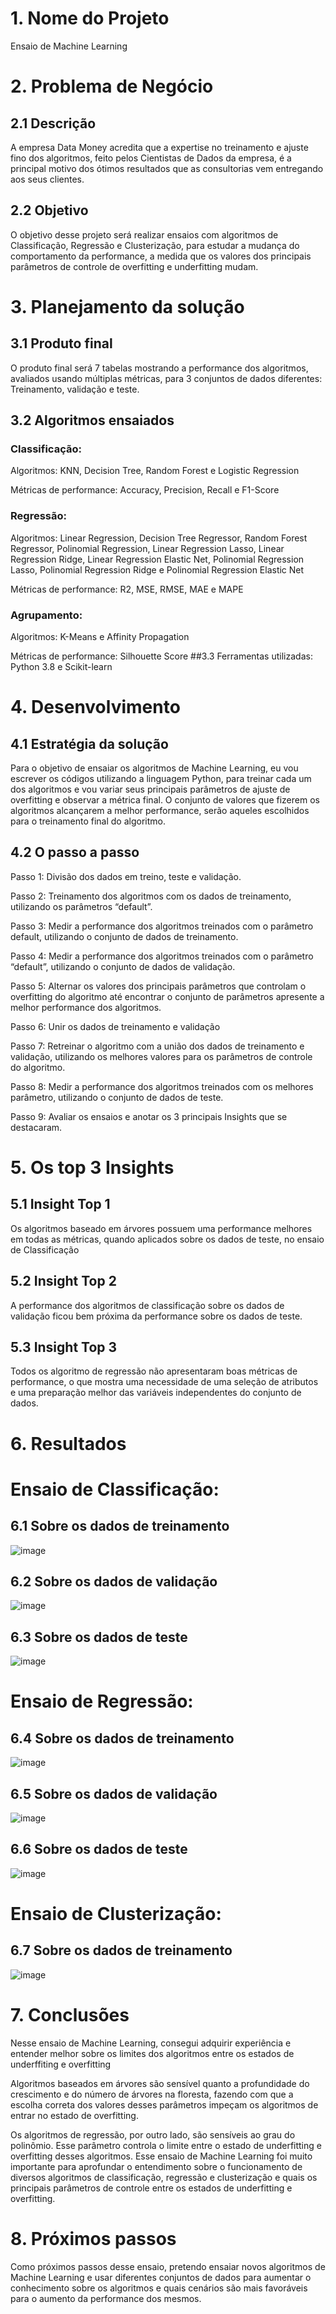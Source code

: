 # 1. Nome do Projeto
Ensaio de Machine Learning
# 2. Problema de Negócio
## 2.1 Descrição
A empresa Data Money acredita que a expertise no treinamento e ajuste fino dos algoritmos, feito
pelos Cientistas de Dados da empresa, é a principal motivo dos ótimos resultados que as
consultorias vem entregando aos seus clientes.
## 2.2 Objetivo
O objetivo desse projeto será realizar ensaios com algoritmos de Classificação, Regressão e
Clusterização, para estudar a mudança do comportamento da performance, a medida que os
valores dos principais parâmetros de controle de overfitting e underfitting mudam.
# 3. Planejamento da solução
## 3.1 Produto final
O produto final será 7 tabelas mostrando a performance dos algoritmos, avaliados usando múltiplas
métricas, para 3 conjuntos de dados diferentes: Treinamento, validação e teste.
## 3.2 Algoritmos ensaiados
### Classificação:
Algoritmos: KNN, Decision Tree, Random Forest e Logistic Regression 

Métricas de performance: Accuracy, Precision, Recall e F1-Score
### Regressão:
Algoritmos: Linear Regression, Decision Tree Regressor, Random Forest Regressor, Polinomial
Regression, Linear Regression Lasso, Linear Regression Ridge, Linear Regression Elastic Net,
Polinomial Regression Lasso, Polinomial Regression Ridge e Polinomial Regression Elastic Net

Métricas de performance: R2, MSE, RMSE, MAE e MAPE

### Agrupamento:
Algoritmos: K-Means e Affinity Propagation

Métricas de performance: Silhouette Score
##3.3 Ferramentas utilizadas:
 Python 3.8 e Scikit-learn
# 4. Desenvolvimento
## 4.1 Estratégia da solução
Para o objetivo de ensaiar os algoritmos de Machine Learning, eu vou escrever os códigos
utilizando a linguagem Python, para treinar cada um dos algoritmos e vou variar seus principais
parâmetros de ajuste de overfitting e observar a métrica final.
O conjunto de valores que fizerem os algoritmos alcançarem a melhor performance, serão aqueles
escolhidos para o treinamento final do algoritmo.
## 4.2 O passo a passo
Passo 1: Divisão dos dados em treino, teste e validação.

Passo 2: Treinamento dos algoritmos com os dados de treinamento, utilizando os parâmetros
“default”.

Passo 3: Medir a performance dos algoritmos treinados com o parâmetro default, utilizando o
conjunto de dados de treinamento.

Passo 4: Medir a performance dos algoritmos treinados com o parâmetro “default”, utilizando o
conjunto de dados de validação.

Passo 5: Alternar os valores dos principais parâmetros que controlam o overfitting do algoritmo até
encontrar o conjunto de parâmetros apresente a melhor performance dos algoritmos.

Passo 6: Unir os dados de treinamento e validação

Passo 7: Retreinar o algoritmo com a união dos dados de treinamento e validação, utilizando os
melhores valores para os parâmetros de controle do algoritmo.

Passo 8: Medir a performance dos algoritmos treinados com os melhores parâmetro, utilizando o
conjunto de dados de teste.

Passo 9: Avaliar os ensaios e anotar os 3 principais Insights que se destacaram.

# 5. Os top 3 Insights
## 5.1 Insight Top 1
Os algoritmos baseado em árvores possuem uma performance melhores em todas as métricas,
quando aplicados sobre os dados de teste, no ensaio de Classificação
## 5.2 Insight Top 2
A performance dos algoritmos de classificação sobre os dados de validação ficou bem próxima da
performance sobre os dados de teste.
## 5.3 Insight Top 3
Todos os algoritmo de regressão não apresentaram boas métricas de performance, o que mostra
uma necessidade de uma seleção de atributos e uma preparação melhor das variáveis
independentes do conjunto de dados.
# 6. Resultados

# Ensaio de Classificação:
## 6.1 Sobre os dados de treinamento
![image](https://github.com/user-attachments/assets/565f2654-87f6-430c-8b0d-a4ba97ed36a9)

## 6.2 Sobre os dados de validação
![image](https://github.com/user-attachments/assets/eb02e667-c5a6-434e-9892-07985d6816fa)

## 6.3 Sobre os dados de teste

![image](https://github.com/user-attachments/assets/f09e85c2-0762-4cce-8ac5-09217dc631ae)

# Ensaio de Regressão:

## 6.4 Sobre os dados de treinamento
![image](https://github.com/user-attachments/assets/9438d824-1d18-4e2e-9ba7-019711a71482)

## 6.5 Sobre os dados de validação
![image](https://github.com/user-attachments/assets/98123e15-6f23-41f6-87e7-e04b366af64f)

## 6.6 Sobre os dados de teste
![image](https://github.com/user-attachments/assets/38ec0b22-28ab-4e65-bf2b-87fcbe415d12)


# Ensaio de Clusterização:

## 6.7 Sobre os dados de treinamento
![image](https://github.com/user-attachments/assets/561d8642-5c97-47d4-939b-5e9823ee5ef1)

# 7. Conclusões

Nesse ensaio de Machine Learning, consegui adquirir experiência e entender melhor sobre os limites
dos algoritmos entre os estados de underffiting e overfitting

Algoritmos baseados em árvores são sensível quanto a profundidade do crescimento e do número de
árvores na floresta, fazendo com que a escolha correta dos valores desses parâmetros impeçam os
algoritmos de entrar no estado de overfitting.

Os algoritmos de regressão, por outro lado, são sensíveis ao grau do polinômio. Esse parâmetro
controla o limite entre o estado de underfitting e overfitting desses algoritmos.
Esse ensaio de Machine Learning foi muito importante para aprofundar o entendimento sobre o
funcionamento de diversos algoritmos de classificação, regressão e clusterização e quais os principais
parâmetros de controle entre os estados de underfitting e overfitting.

# 8. Próximos passos
 
Como próximos passos desse ensaio, pretendo ensaiar novos algoritmos de Machine Learning e usar
diferentes conjuntos de dados para aumentar o conhecimento sobre os algoritmos e quais cenários são
mais favoráveis para o aumento da performance dos mesmos.





